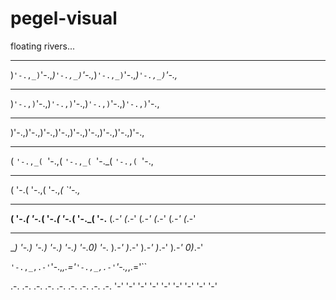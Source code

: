 # pegel-visual

floating rivers...

_      _      _      _      _      _      _      _
)`'-.,_)`'-.,_)`'-.,_)`'-.,_)`'-.,_)`'-.,_)`'-.,_)`'-.,_
_     _     _     _     _     _     _     _
)`'-.,)`'-.,)`'-.,)`'-.,)`'-.,)`'-.,)`'-.,)`'-.,
_    _    _    _    _    _    _    _    _
)'-.,)'-.,)'-.,)'-.,)'-.,)'-.,)'-.,)'-.,)'-.,
 _       _      _       _      _      _
( `'-.,_( `'-.,( `'-.,_( `'-._( `'-.,( `'-.,
 _    _     _      _
( '-.( '-.,( '-.,_( `'-.,_
   _     _     _     _     _     _
__( '-._( '-._( '-._( '-._( '-._( '-.__
  (_.-' (_.-' (_.-' (_.-' (_.-' (_.-'
   _     _     _     _     _     _
__) '-._) '-._) '-._) '-._) '-._0) '-.__
  )_.-' )_.-' )_.-' )_.-' )_.-' 0)_.-'

``'-.,_,.-'``'-.,_,.='``'-.,_,.-'``'-.,_,.='``

.-.   .-.   .-.   .-.   .-.   .-.   .-.   .-.   .-.
   '-'   '-'   '-'   '-'   '-'   '-'   '-'   '-'   '-'
